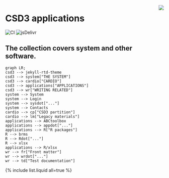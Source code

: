 <a href="https://www.top500.org/"><img src="https://www.top500.org/static//images/Top500_logo.png" align="right"></a>

# CSD3 applications

![CI](https://github.com/rundocs/jekyll-rtd-theme/workflows/CI/badge.svg?branch=develop)
![jsDelivr](https://data.jsdelivr.com/v1/package/gh/rundocs/jekyll-rtd-theme/badge)

## The collection covers system and other software.

```mermaid
graph LR;
csd3 --> jekyll-rtd-theme
csd3 --> system["THE SYSTEM"]
csd3 --> cardio["CARDIO"]
csd3 --> applications["APPLICATIONS"]
csd3 --> wr["WRITING RELATED"]
system --> System
system --> Login
system --> sysdot["..."]
system --> Contacts
cardio --> cp["CSD3 partition"]
cardio --> lm["Legacy materials"]
applications --> ABCtoolbox
applications --> appdot["..."]
applications --> R["R packages"]
R --> brms
R --> Rdot["..."]
R --> xlsx
applications --> R/xlsx
wr --> fr["Front matter"]
wr --> wrdot["..."]
wr --> td["Test documentation"]
```

{% include list.liquid all=true %}

